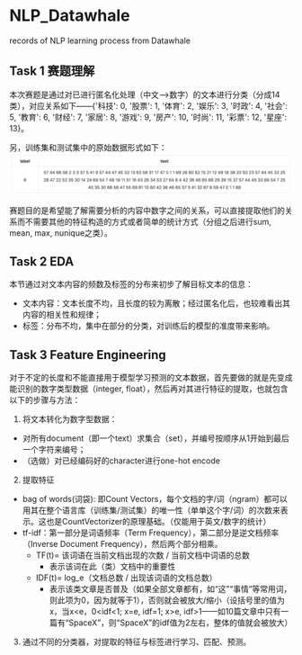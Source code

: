 # NLP_Datawhale
records of NLP learning process from Datawhale

## Task 1 赛题理解
本次赛题是通过对已进行匿名化处理（中文-->数字）的文本进行分类（分成14类），对应关系如下——{'科技': 0, '股票': 1, '体育': 2, '娱乐': 3, '时政': 4, '社会': 5, '教育': 6, '财经': 7, '家居': 8, '游戏': 9, '房产': 10, '时尚': 11, '彩票': 12, '星座': 13}。

另，训练集和测试集中的原始数据形式如下：
![image](https://github.com/KennyNgZW/NLP_Datawhale/blob/master/dataform_text_classification.png)

赛题目的是希望能了解需要分析的内容中数字之间的关系，可以直接提取他们的关系而不需要其他的特征构造的方式或者简单的统计方式（分组之后进行sum, mean, max, nunique之类）。

## Task 2 EDA
本节通过对文本内容的频数及标签的分布来初步了解目标文本的信息：
* 文本内容：文本长度不均，且长度的较为离散；经过匿名化后，也较难看出其内容的相关性和规律；
* 标签：分布不均，集中在部分的分类，对训练后的模型的准度带来影响。

## Task 3 Feature Engineering
对于不定的长度和不能直接用于模型学习预测的文本数据，首先要做的就是先变成能识别的数字类型数据（integer, float），然后再对其进行特征的提取，也就包含以下的步骤与方法：
1. 将文本转化为数字型数据：
  * 对所有document（即一个text）求集合（set），并编号按顺序从1开始到最后一个字符来编号；
  * （选做）对已经编码好的character进行one-hot encode
2. 提取特征
  * bag of words(词袋): 即Count Vectors，每个文档的字/词（ngram）都可以用其在整个语言库（训练集/测试集）的唯一性（单单这个字/词）的次数来表示。这也是CountVectorizer的原理基础。（仅能用于英文/数字的统计）
  * tf-idf：第一部分是词语频率（Term Frequency），第二部分是逆文档频率（Inverse Document Frequency），然后两个部分相乘。
    * TF(t)= 该词语在当前文档出现的次数 / 当前文档中词语的总数
      * 表示该词在此（类）文档中的重要性
    * IDF(t)= log_e（文档总数 / 出现该词语的文档总数）
      * 表示该类文章是否普及（如果全部文章都有，如“这”“事情”等常用词，则此项为0，因为就等于1），否则就会被放大/缩小（设括号里的值为x，当x<e，0<idf<1; x=e, idf=1; x>e, idf>1——如10篇文章中只有一篇有“SpaceX”，则“SpaceX”的idf值为2左右，整体的值就会被放大）
3. 通过不同的分类器，对提取的特征与标签进行学习、匹配、预测。
    
    


